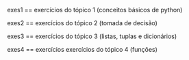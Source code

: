 exes1 == exercícios do tópico 1 (conceitos básicos de python)

exes2 == exercícios do tópico 2 (tomada de decisão)

exes3 == exercícios do tópico 3 (listas, tuplas e dicionários)

exes4 == exercícios exercícios do tópico 4 (funções)